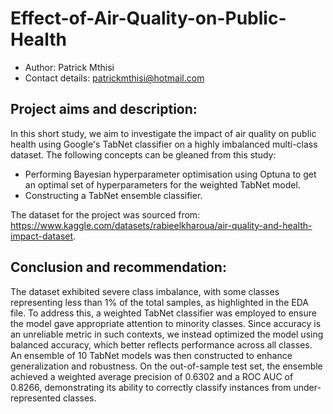 # Effect-of-Air-Quality-on-Public-Health
- Author: Patrick Mthisi
- Contact details: patrickmthisi@hotmail.com

## Project aims and description:
In this short study, we aim to investigate the impact of air quality on public health using Google's TabNet classifier on a highly imbalanced multi-class dataset. The following concepts can be gleaned from this study:
 - Performing Bayesian hyperparameter optimisation using Optuna to get an optimal set of hyperparameters for the weighted TabNet model.
 - Constructing a TabNet ensemble classifier.

The dataset for the project was sourced from: https://www.kaggle.com/datasets/rabieelkharoua/air-quality-and-health-impact-dataset.

## Conclusion and recommendation:
The dataset exhibited severe class imbalance, with some classes representing less than 1% of the total samples, as highlighted in the EDA file. To address this, a weighted TabNet classifier was employed to ensure the model gave appropriate attention to minority classes. Since accuracy is an unreliable metric in such contexts, we instead optimized the model using balanced accuracy, which better reflects performance across all classes. An ensemble of 10 TabNet models was then constructed to enhance generalization and robustness. On the out-of-sample test set, the ensemble achieved a weighted average precision of 0.6302 and a ROC AUC of 0.8266, demonstrating its ability to correctly classify instances from under-represented classes.
